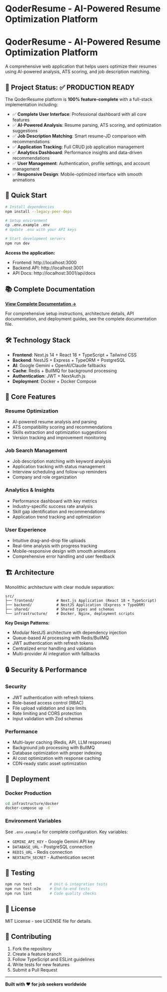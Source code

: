# QoderResume - AI-Powered Resume Optimization Platform

# QoderResume - AI-Powered Resume Optimization Platform

A comprehensive web application that helps users optimize their resumes using AI-powered analysis, ATS scoring, and job description matching.

## 🎯 Project Status: ✅ **PRODUCTION READY**

The QoderResume platform is **100% feature-complete** with a full-stack implementation including:

- ✅ **Complete User Interface**: Professional dashboard with all core features
- ✅ **AI-Powered Analysis**: Resume parsing, ATS scoring, and optimization suggestions
- ✅ **Job Description Matching**: Smart resume-JD comparison with recommendations
- ✅ **Application Tracking**: Full CRUD job application management
- ✅ **Analytics Dashboard**: Performance insights and data-driven recommendations
- ✅ **User Management**: Authentication, profile settings, and account management
- ✅ **Responsive Design**: Mobile-optimized interface with smooth animations

## 🚀 Quick Start

```bash
# Install dependencies
npm install --legacy-peer-deps

# Setup environment
cp .env.example .env
# Update .env with your API keys

# Start development servers
npm run dev
```

**Access the application:**

- Frontend: http://localhost:3000
- Backend API: http://localhost:3001
- API Docs: http://localhost:3001/api/docs

## 📚 Complete Documentation

**[View Complete Documentation →](./DOCUMENTATION.md)**

For comprehensive setup instructions, architecture details, API documentation, and deployment guides, see the complete documentation file.

## 🛠️ Technology Stack

- **Frontend**: Next.js 14 + React 18 + TypeScript + Tailwind CSS
- **Backend**: NestJS + Express + TypeORM + PostgreSQL
- **AI**: Google Gemini + OpenAI/Claude fallbacks
- **Cache**: Redis + BullMQ for background processing
- **Authentication**: JWT + NextAuth.js
- **Deployment**: Docker + Docker Compose

## 📱 Core Features

### **Resume Optimization**

- AI-powered resume analysis and parsing
- ATS compatibility scoring and recommendations
- Skills extraction and optimization suggestions
- Version tracking and improvement monitoring

### **Job Search Management**

- Job description matching with keyword analysis
- Application tracking with status management
- Interview scheduling and follow-up reminders
- Company and role organization

### **Analytics & Insights**

- Performance dashboard with key metrics
- Industry-specific success rate analysis
- Skill gap identification and recommendations
- Application trend tracking and optimization

### **User Experience**

- Intuitive drag-and-drop file uploads
- Real-time analysis with progress tracking
- Mobile-responsive design with smooth animations
- Comprehensive error handling and user feedback

## 🏗️ Architecture

Monolithic architecture with clear module separation:

```
src/
├── frontend/          # Next.js Application (React 18 + TypeScript)
├── backend/           # NestJS Application (Express + TypeORM)
├── shared/            # Shared types and schemas
└── infrastructure/    # Docker, Nginx, deployment scripts
```

**Key Design Patterns:**

- Modular NestJS architecture with dependency injection
- Queue-based AI processing with Redis/BullMQ
- JWT authentication with refresh tokens
- Centralized error handling and validation
- Multi-provider AI integration with fallbacks

## 🔒 Security & Performance

### **Security**

- JWT authentication with refresh tokens
- Role-based access control (RBAC)
- File upload validation and size limits
- Rate limiting and CORS protection
- Input validation with Zod schemas

### **Performance**

- Multi-layer caching (Redis, API, LLM responses)
- Background job processing with BullMQ
- Database optimization with proper indexing
- AI cost optimization with response caching
- CDN-ready static asset optimization

## 🚢 Deployment

### **Docker Production**

```bash
cd infrastructure/docker
docker-compose up -d
```

### **Environment Variables**

See `.env.example` for complete configuration. Key variables:

- `GEMINI_API_KEY` - Google Gemini API key
- `DATABASE_URL` - PostgreSQL connection
- `REDIS_URL` - Redis connection
- `NEXTAUTH_SECRET` - Authentication secret

## 🧪 Testing

```bash
npm run test        # Unit & integration tests
npm run test:e2e    # End-to-end tests
npm run lint        # Code quality checks
```

## 📄 License

MIT License - see LICENSE file for details.

## 🤝 Contributing

1. Fork the repository
2. Create a feature branch
3. Follow TypeScript and ESLint guidelines
4. Write tests for new features
5. Submit a Pull Request

---

**Built with ❤️ for job seekers worldwide**
